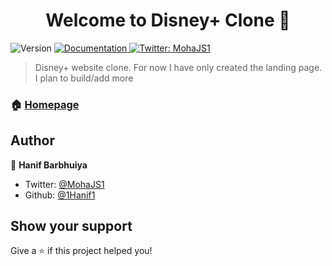<h1 align="center">Welcome to Disney+ Clone 👋</h1>
<p>
  <img alt="Version" src="https://img.shields.io/badge/version-0.1-blue.svg?cacheSeconds=2592000" />
  <a href="https://github.com/1Hanif1/Disneyplus-Clone" target="_blank">
    <img alt="Documentation" src="https://img.shields.io/badge/documentation-yes-brightgreen.svg" />
  </a>
  <a href="https://twitter.com/MohaJS1" target="_blank">
    <img alt="Twitter: MohaJS1" src="https://img.shields.io/twitter/follow/MohaJS1.svg?style=social" />
  </a>
</p>

> Disney+ website clone. For now I have only created the landing page. I plan to build/add more

### 🏠 [Homepage](https://1hanif1.github.io/Disneyplus-Clone/)

## Author

👤 **Hanif Barbhuiya**

* Twitter: [@MohaJS1](https://twitter.com/MohaJS1)
* Github: [@1Hanif1](https://github.com/1Hanif1)

## Show your support

Give a ⭐️ if this project helped you!
